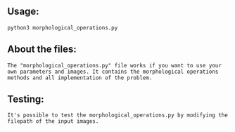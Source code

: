 ## Usage:

    python3 morphological_operations.py

## About the files:

    The "morphological_operations.py" file works if you want to use your own parameters and images. It contains the morphological operations methods and all implementation of the problem.

## Testing:

    It's possible to test the morphological_operations.py by modifying the filepath of the input images.

